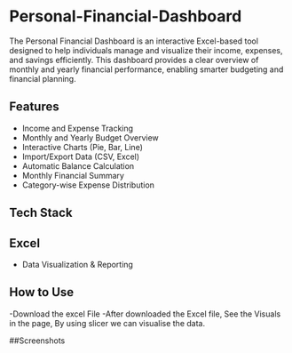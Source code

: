 # Personal-Financial-Dashboard
The Personal Financial Dashboard is an interactive Excel-based tool designed to help individuals manage and visualize their income, expenses, and savings efficiently. This dashboard provides a clear overview of monthly and yearly financial performance, enabling smarter budgeting and financial planning.

##  Features

-  Income and Expense Tracking  
-  Monthly and Yearly Budget Overview  
-  Interactive Charts (Pie, Bar, Line)  
-  Import/Export Data (CSV, Excel)  
-  Automatic Balance Calculation  
-  Monthly Financial Summary  
-  Category-wise Expense Distribution  

##  Tech Stack
                     
 ## **Excel**
- Data Visualization & Reporting 


## How to Use

-Download the excel File
-After downloaded the Excel file, See the Visuals in the page, By using slicer we can visualise the data.  

##Screenshots
